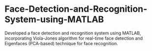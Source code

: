 # Face-Detection-and-Recognition-System-using-MATLAB
Developed a face detection and recognition system using MATLAB, incorporating Viola-Jones algorithm for real-time face detection and Eigenfaces (PCA-based) technique for face recognition.

